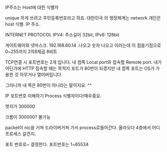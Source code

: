 IP주소는 Host에 대한 식별자

unique 하게 쓰려고 주민등록번호라고 하죠. 대한민국 의 행정체계는 network 개인은 host 식별. IP 주소.

INTERNET PROTOCOL  IPV4: 주소길이 32bit, IPv6: 128bit

게이트웨이와 넷마스크.  192.168.60.14 .나오고 숫자 나오고 이러는데 이 점을기점으로 0~255까지 2의8제곱 8비트

TCP연결 시 포트번호는 2개 입니다. 내 컴쪽 Local port와 접속할 Remote port. 내가 어딘가에 HTTP  접속할 때는 목적지 포트가 80번이 되겠지만 내 컴쪽 포트는 OS가 가용한 것 아무거나 열어버립니다.  

그러니까 내 쪽은 80번이 아니라는 말이지요. ^^

IP 포트번호 이해하기 Process 식별자이다!매우중요.

엣지가 300000          

크롬이 300000? 불가능 

packet이 nic을 거쳐 드라이버거쳐 가서 process로들어간다. 올라오다 4층에서 어디프로세스 갈건지.

포트 번호로~ 결정한다.
포트번호는 1~65534 
